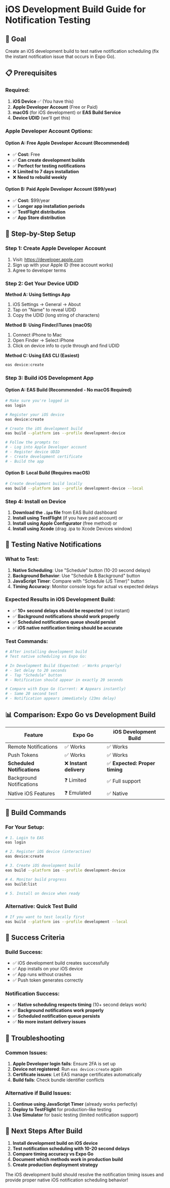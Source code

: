 # iOS Development Build Guide for Notification Testing

## 🎯 **Goal**
Create an iOS development build to test native notification scheduling (fix the instant notification issue that occurs in Expo Go).

## 📋 **Prerequisites**

### **Required:**
1. **iOS Device** ✅ (You have this)
2. **Apple Developer Account** (Free or Paid)
3. **macOS** (for iOS development) or **EAS Build Service**
4. **Device UDID** (we'll get this)

### **Apple Developer Account Options:**

#### **Option A: Free Apple Developer Account (Recommended)**
- ✅ **Cost:** Free
- ✅ **Can create development builds**
- ✅ **Perfect for testing notifications**
- ❌ **Limited to 7 days installation**
- ❌ **Need to rebuild weekly**

#### **Option B: Paid Apple Developer Account ($99/year)**
- ✅ **Cost:** $99/year
- ✅ **Longer app installation periods**
- ✅ **TestFlight distribution**
- ✅ **App Store distribution**

## 🚀 **Step-by-Step Setup**

### **Step 1: Create Apple Developer Account**
1. Visit: https://developer.apple.com
2. Sign up with your Apple ID (free account works)
3. Agree to developer terms

### **Step 2: Get Your Device UDID**
**Method A: Using Settings App**
1. iOS Settings → General → About
2. Tap on "Name" to reveal UDID
3. Copy the UDID (long string of characters)

**Method B: Using Finder/iTunes (macOS)**
1. Connect iPhone to Mac
2. Open Finder → Select iPhone
3. Click on device info to cycle through and find UDID

**Method C: Using EAS CLI (Easiest)**
```bash
eas device:create
```

### **Step 3: Build iOS Development App**

#### **Option A: EAS Build (Recommended - No macOS Required)**
```bash
# Make sure you're logged in
eas login

# Register your iOS device
eas device:create

# Create the iOS development build
eas build --platform ios --profile development-device

# Follow the prompts to:
# - Log into Apple Developer account
# - Register device UDID
# - Create development certificate
# - Build the app
```

#### **Option B: Local Build (Requires macOS)**
```bash
# Create development build locally
eas build --platform ios --profile development-device --local
```

### **Step 4: Install on Device**
1. **Download the `.ipa` file** from EAS Build dashboard
2. **Install using TestFlight** (if you have paid account) or
3. **Install using Apple Configurator** (free method) or
4. **Install using Xcode** (drag .ipa to Xcode Devices window)

## 🧪 **Testing Native Notifications**

### **What to Test:**
1. **Native Scheduling**: Use "Schedule" button (10-20 second delays)
2. **Background Behavior**: Use "Schedule & Background" button
3. **JavaScript Timer**: Compare with "Schedule (JS Timer)" button
4. **Timing Accuracy**: Monitor console logs for actual vs expected delays

### **Expected Results in iOS Development Build:**
- ✅ **10+ second delays should be respected** (not instant)
- ✅ **Background notifications should work properly**
- ✅ **Scheduled notifications queue should persist**
- ✅ **iOS native notification timing should be accurate**

### **Test Commands:**
```bash
# After installing development build
# Test native scheduling vs Expo Go:

# In Development Build (Expected: ✅ Works properly)
# - Set delay to 20 seconds
# - Tap "Schedule" button
# - Notification should appear in exactly 20 seconds

# Compare with Expo Go (Current: ❌ Appears instantly)
# - Same 20 second test
# - Notification appears immediately (23ms delay)
```

## 📊 **Comparison: Expo Go vs Development Build**

| Feature | Expo Go | iOS Development Build |
|---------|---------|----------------------|
| Remote Notifications | ✅ Works | ✅ Works |
| Push Tokens | ✅ Works | ✅ Works |
| **Scheduled Notifications** | ❌ **Instant delivery** | ✅ **Expected: Proper timing** |
| Background Notifications | ❓ Limited | ✅ Full support |
| Native iOS Features | ❓ Emulated | ✅ Native |

## 🔧 **Build Commands**

### **For Your Setup:**
```bash
# 1. Login to EAS
eas login

# 2. Register iOS device (interactive)
eas device:create

# 3. Create iOS development build
eas build --platform ios --profile development-device

# 4. Monitor build progress
eas build:list

# 5. Install on device when ready
```

### **Alternative: Quick Test Build**
```bash
# If you want to test locally first
eas build --platform ios --profile development --local
```

## 🎯 **Success Criteria**

### **Build Success:**
- ✅ iOS development build creates successfully
- ✅ App installs on your iOS device
- ✅ App runs without crashes
- ✅ Push token generates correctly

### **Notification Success:**
- ✅ **Native scheduling respects timing** (10+ second delays work)
- ✅ **Background notifications work properly**
- ✅ **Scheduled notification queue persists**
- ✅ **No more instant delivery issues**

## 🚨 **Troubleshooting**

### **Common Issues:**
1. **Apple Developer login fails**: Ensure 2FA is set up
2. **Device not registered**: Run `eas device:create` again
3. **Certificate issues**: Let EAS manage certificates automatically
4. **Build fails**: Check bundle identifier conflicts

### **Alternative if Build Issues:**
1. **Continue using JavaScript Timer** (already works perfectly)
2. **Deploy to TestFlight** for production-like testing
3. **Use Simulator** for basic testing (limited notification support)

## 📱 **Next Steps After Build**

1. **Install development build on iOS device**
2. **Test notification scheduling with 10-20 second delays**
3. **Compare timing accuracy vs Expo Go**
4. **Document which methods work in production build**
5. **Create production deployment strategy**

The iOS development build should resolve the notification timing issues and provide proper native iOS notification scheduling behavior!
